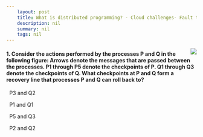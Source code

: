```yaml
---
    layout: post
    title: What is distributed programming? - Cloud challenges- Fault tolerance
    description: nil
    summary: nil
    tags: nil
---
```



 <a target="_blank" href="https://docs.microsoft.com/en-us/learn/modules/cmu-distributed-programming-introduction/12-challenges-fault-tolerance/"><i class="fas fa-external-link-alt"></i> </a>
 <img align="right" src="https://docs.microsoft.com/en-us/learn/achievements/cmu-cloud-developer/distributed-programming-introduction.svg">
####  1. Consider the actions performed by the processes P and Q in the following figure: Arrows denote the messages that are passed between the processes. P1 through P5 denote the checkpoints of P. Q1 through Q3 denote the checkpoints of Q.   What checkpoints at P and Q form a recovery line that processes P and Q can roll back to?


<i class='fas fa-check-square' style='color: Dodgerblue;'></i> &nbsp;&nbsp;P3 and Q2

<i class='far fa-square'></i> &nbsp;&nbsp;P1 and Q1

<i class='far fa-square'></i> &nbsp;&nbsp;P5 and Q3

<i class='far fa-square'></i> &nbsp;&nbsp;P2 and Q2
<br />
<br />
<br />
